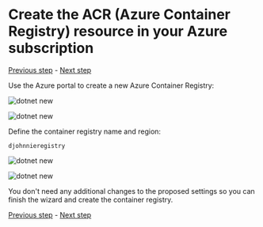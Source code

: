 # Create the ACR (Azure Container Registry) resource in your Azure subscription

[Previous step](step-11.md) - [Next step](step-13.md)

Use the Azure portal to create a new Azure Container Registry:

![dotnet new](sshot-52.png)

![dotnet new](sshot-53.png)

Define the container registry name and region:

```
djohnnieregistry
```

![dotnet new](sshot-54.png)

![dotnet new](sshot-55.png)

You don't need any additional changes to the proposed settings so you can finish the wizard and create the container registry.

[Previous step](step-11.md) - [Next step](step-13.md)